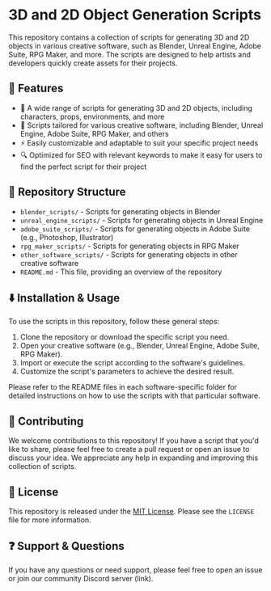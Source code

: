 # 3D and 2D Object Generation Scripts

This repository contains a collection of scripts for generating 3D and 2D objects in various creative software, such as Blender, Unreal Engine, Adobe Suite, RPG Maker, and more. The scripts are designed to help artists and developers quickly create assets for their projects.

## :art: Features

- :star2: A wide range of scripts for generating 3D and 2D objects, including characters, props, environments, and more
- :wrench: Scripts tailored for various creative software, including Blender, Unreal Engine, Adobe Suite, RPG Maker, and others
- :zap: Easily customizable and adaptable to suit your specific project needs
- :mag: Optimized for SEO with relevant keywords to make it easy for users to find the perfect script for their project

## :file_folder: Repository Structure

- `blender_scripts/` - Scripts for generating objects in Blender
- `unreal_engine_scripts/` - Scripts for generating objects in Unreal Engine
- `adobe_suite_scripts/` - Scripts for generating objects in Adobe Suite (e.g., Photoshop, Illustrator)
- `rpg_maker_scripts/` - Scripts for generating objects in RPG Maker
- `other_software_scripts/` - Scripts for generating objects in other creative software
- `README.md` - This file, providing an overview of the repository

## :arrow_down: Installation & Usage

To use the scripts in this repository, follow these general steps:

1. Clone the repository or download the specific script you need.
2. Open your creative software (e.g., Blender, Unreal Engine, Adobe Suite, RPG Maker).
3. Import or execute the script according to the software's guidelines.
4. Customize the script's parameters to achieve the desired result.

Please refer to the README files in each software-specific folder for detailed instructions on how to use the scripts with that particular software.

## :raising_hand: Contributing

We welcome contributions to this repository! If you have a script that you'd like to share, please feel free to create a pull request or open an issue to discuss your idea. We appreciate any help in expanding and improving this collection of scripts.

## :scroll: License

This repository is released under the [MIT License](LICENSE). Please see the `LICENSE` file for more information.

## :question: Support & Questions

If you have any questions or need support, please feel free to open an issue or join our community Discord server (link).

